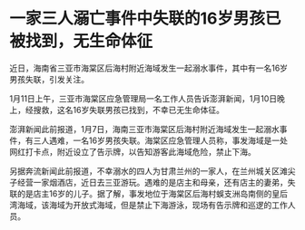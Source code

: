 # 一家三人溺亡事件中失联的16岁男孩已被找到，无生命体征

近日，海南省三亚市海棠区后海村附近海域发生一起溺水事件，其中有一名16岁男孩失联，引发关注。

1月11日上午，三亚市海棠区应急管理局一名工作人员告诉澎湃新闻，1月10日晚上，经搜救，这名16岁失联男孩已找到，不幸已无生命体征。

澎湃新闻此前报道，1月7日，海南三亚市海棠区后海村附近海域发生一起溺水事件，有三人遇难，一名16岁男孩失联。海棠区应急管理人员称，事发海域是一处网红打卡点，附近设立了告示牌，以告知游客此海域危险，禁止下海。

另据奔流新闻此前报道，不幸溺水的四人为甘肃兰州的一家人，在兰州城关区滩尖子经营一家烟酒店，近日去三亚游玩。遇难的是店主和母亲，还有店主的妻弟，失联的是店主16岁的儿子。据了解，事发地位于海棠区后海村蜈支洲岛南侧的皇后湾海域，该海域为开放式海域，但是禁止下海游泳，现场有告示牌和巡逻的工作人员。

